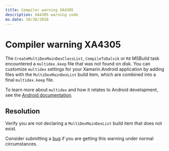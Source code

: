 ```yaml
---
title: Compiler warning XA4305
description: XA4305 warning code
ms.date: 10/30/2018
---
```

# Compiler warning XA4305

The `CreateMultiDexMainDexClassList`, `CompileToDalvik` or `R8`
MSBuild task encountered a `multidex.keep` file that was not found on
disk. You can customize `multidex` settings for your Xamarin.Android
application by adding files with the `MultiDexMainDexList` build item,
which are combined into a final `multidex.keep` file.

To learn more about `multidex` and how it relates to Android
development, see the [Android documentation][android].

## Resolution

Verify you are not declaring a `MultiDexMainDexList` build item that
does not exist.

Consider submitting a [bug][bug] if you are getting this warning under
normal circumstances.

[android]: https://developer.android.com/studio/build/multidex
[bug]: https://github.com/xamarin/xamarin-android/wiki/Submitting-Bugs,-Feature-Requests,-and-Pull-Requests
